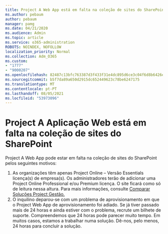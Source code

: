 ```yaml
---
title: Project A Web App está em falta na coleção de sites do SharePoint
ms.author: pebaum
author: pebaum
manager: pamg
ms.date: 04/21/2020
ms.audience: Admin
ms.topic: article
ms.service: o365-administration
ROBOTS: NOINDEX, NOFOLLOW
localization_priority: Normal
ms.collection: Adm_O365
ms.custom:
- "1777"
- "9000207"
ms.openlocfilehash: 82487c13bfc763387d3f433f31e4dc895d6ce3c04f6d8b6426e999a8b5f4b79f
ms.sourcegitcommit: b5f7da89a650d2915dc652449623c78be6247175
ms.translationtype: MT
ms.contentlocale: pt-PT
ms.lasthandoff: 08/05/2021
ms.locfileid: "53973096"
---
```

# <a name="project-web-app-is-missing-from-the-sharepoint-site-collection"></a>Project A Aplicação Web está em falta na coleção de sites do SharePoint

Project A Web App pode estar em falta na coleção de sites do SharePoint pelos seguintes motivos:

1. As organizações têm apenas Project Online – Versão Essentials licença(s) de empresa(s). Os administradores terão de adicionar uma Project Online Professional e/ou Premium licença. O site ficará como só de leitura nessa altura. Para mais informações, consulte [Comparar Soluções Project Gestão.](https://products.office.com/project/compare-microsoft-project-management-software?tab=1)
2. O inquilino deparou-se com um problema de aprovisionamento em que o Project Web App de aprovisionamento foi adiado. Se já tiver passado mais de 24 horas e ainda estiver com o problema, recrute um bilhete de suporte. Compreendemos que 24 horas pode parecer muito tempo. Em muitos casos, estamos a trabalhar numa solução. Dê-nos, pelo menos, 24 horas para concluir a solução.
